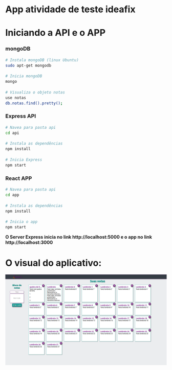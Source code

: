 # App atividade de teste ideafix

# Iniciando a API e o APP

### mongoDB
``` bash
# Instala mongoDB (linux Ubuntu)
sudo apt-get mongodb

# Inicia mongoDB
mongo

# Visualiza o objeto notas
use notas
db.notas.find().pretty();

```

### Express API
``` bash
# Navea para pasta api
cd api

# Instala as dependências
npm install

# Inicia Express
npm start

```

### React APP

``` bash
# Navea para pasta api
cd app

# Instala as dependências
npm install

# Inicia o app
npm start

```

**O Server Express inicia no link http://localhost:5000 e o app no link http://localhost:3000**

# O visual do aplicativo:

![app](https://raw.githubusercontent.com/fgl27/Ideafix_test/master/app/public/Screenshot_from_2021-08-05_15-08-35.png)
